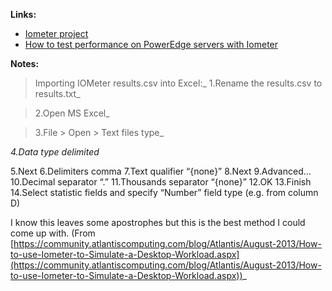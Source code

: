 **Links:**
- [Iometer project](http://www.iometer.org/)
- [How to test performance on PowerEdge servers with Iometer](https://www.dell.com/support/kbdoc/en-us/000114193/how-to-test-performance-on-poweredge-servers-with-iometer)

**Notes:**

>Importing IOMeter results.csv into Excel:_
>1.Rename the results.csv to results.txt_

>2.Open MS Excel_

>3.File > Open > Text files type_

_4.Data type delimited_

5.Next
6.Delimiters comma
7.Text qualifier “{none}”
8.Next
9.Advanced…
10.Decimal separator “.”
11.Thousands separator “{none}”
12.OK
13.Finish
14.Select statistic fields and specify “Number” field type (e.g. from column D)

I know this leaves some apostrophes but this is the best method I could come up with.
(From [https://community.atlantiscomputing.com/blog/Atlantis/August-2013/How-to-use-Iometer-to-Simulate-a-Desktop-Workload.aspx](https://community.atlantiscomputing.com/blog/Atlantis/August-2013/How-to-use-Iometer-to-Simulate-a-Desktop-Workload.aspx))_
